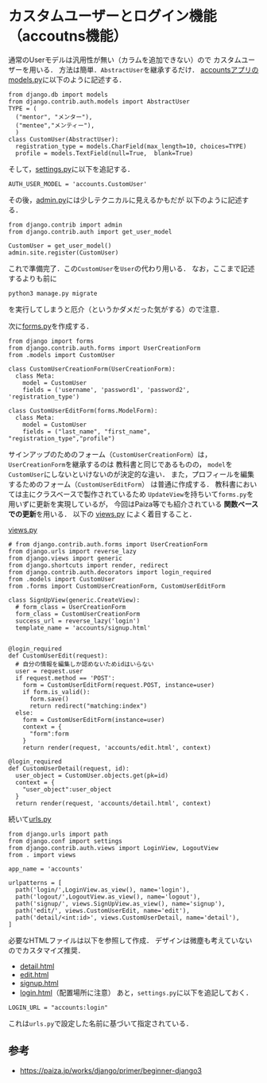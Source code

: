 # カスタムユーザーとログイン機能（accoutns機能）
通常のUserモデルは汎用性が無い（カラムを追加できない）ので
カスタムユーザーを用いる．
方法は簡単．`AbstractUser`を継承するだけ．
[accountsアプリのmodels.py](../accounts/models.py)に以下のように記述する．
```
from django.db import models
from django.contrib.auth.models import AbstractUser
TYPE = (
  ("mentor", "メンター"),
  ("mentee","メンティー"),
  )
class CustomUser(AbstractUser):
  registration_type = models.CharField(max_length=10, choices=TYPE)
  profile = models.TextField(null=True,  blank=True)
```
そして，[settings.py](../MatchingProject/settings.py)に以下を追記する．
```
AUTH_USER_MODEL = 'accounts.CustomUser'
```
その後，[admin.py](../accounts/admin.py)には少しテクニカルに見えるかもだが
以下のように記述する．
```
from django.contrib import admin
from django.contrib.auth import get_user_model

CustomUser = get_user_model()
admin.site.register(CustomUser)
```
これで準備完了．この`CustomUser`を`User`の代わり用いる．
なお，ここまで記述するよりも前に
```
python3 manage.py migrate
```
を実行してしまうと厄介（というかダメだった気がする）ので注意．

次に[forms.py](../accounts/forms.py)を作成する．
```
from django import forms
from django.contrib.auth.forms import UserCreationForm
from .models import CustomUser

class CustomUserCreationForm(UserCreationForm):
  class Meta:
    model = CustomUser
    fields = ('username', 'password1', 'password2', 'registration_type')

class CustomUserEditForm(forms.ModelForm):
  class Meta:
    model = CustomUser
    fields = ("last_name", "first_name", "registration_type","profile")
```
サインアップのためのフォーム（`CustomUserCreationForm`）は，`UserCreationForm`を継承するのは
教科書と同じであるものの，
`model`を`CustomUser`にしないといけないのが決定的な違い．
また，プロフィールを編集するためのフォーム（`CustomUserEditForm`）
は普通に作成する．
教科書においては主にクラスベースで製作されているため
`UpdateView`を持ちいて`forms.py`を用いずに更新を実現しているが，
今回はPaiza等でも紹介されている
**関数ベースでの更新**を用いる．
以下の
[views.py](../accounts/views.py)
によく着目すること．

[views.py](../accounts/views.py)
```
# from django.contrib.auth.forms import UserCreationForm
from django.urls import reverse_lazy
from django.views import generic
from django.shortcuts import render, redirect
from django.contrib.auth.decorators import login_required
from .models import CustomUser
from .forms import CustomUserCreationForm, CustomUserEditForm

class SignUpView(generic.CreateView):
  # form_class = UserCreationForm
  form_class = CustomUserCreationForm
  success_url = reverse_lazy('login')
  template_name = 'accounts/signup.html'


@login_required
def CustomUserEdit(request):
  # 自分の情報を編集しか認めないためidはいらない
  user = request.user
  if request.method == 'POST':
    form = CustomUserEditForm(request.POST, instance=user)
    if form.is_valid():
      form.save()
      return redirect("matching:index")
  else:
    form = CustomUserEditForm(instance=user)
    context = {
      "form":form
    }
    return render(request, 'accounts/edit.html', context)

@login_required
def CustomUserDetail(request, id):
  user_object = CustomUser.objects.get(pk=id)
  context = {
    "user_object":user_object
  }
  return render(request, 'accounts/detail.html', context)
```
続いて[urls.py](../accounts/urls.py)
```
from django.urls import path
from django.conf import settings
from django.contrib.auth.views import LoginView, LogoutView
from . import views

app_name = 'accounts'

urlpatterns = [
  path('login/',LoginView.as_view(), name='login'),
  path('logout/',LogoutView.as_view(), name='logout'),
  path('signup/', views.SignUpView.as_view(), name='signup'),
  path('edit/', views.CustomUserEdit, name='edit'),
  path('detail/<int:id>', views.CustomUserDetail, name='detail'),
]

```
必要なHTMLファイルは以下を参照して作成．
デザインは微塵も考えていないのでカスタマイズ推奨．
- [detail.html](../templates/accounts/detail.html)
- [edit.html](../templates/accounts/edit.html)
- [signup.html](../templates/accounts/signup.html)
- [login.html](../templates/refistration/login.html)（配置場所に注意）
あと，`settings.py`に以下を追記しておく．
```
LOGIN_URL = "accounts:login"
```
これは`urls.py`で設定した名前に基づいて指定されている．

## 参考
- https://paiza.jp/works/django/primer/beginner-django3











